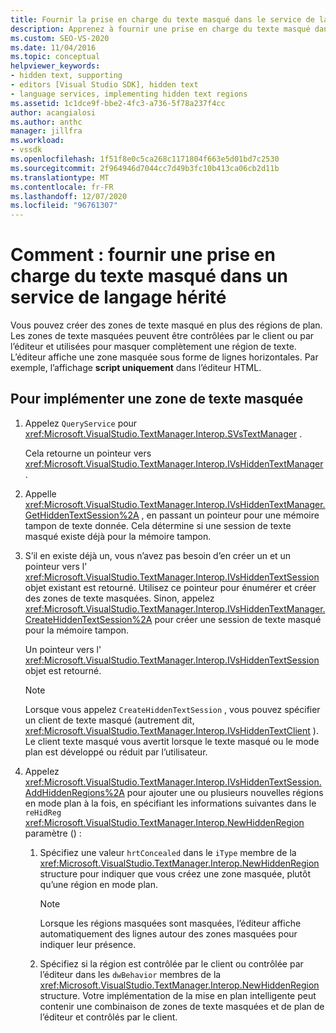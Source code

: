 ```yaml
---
title: Fournir la prise en charge du texte masqué dans le service de langage hérité
description: Apprenez à fournir une prise en charge du texte masqué dans un service de langage hérité en ajoutant des zones de texte masquées, contrôlées par l’éditeur ou contrôlées par le client.
ms.custom: SEO-VS-2020
ms.date: 11/04/2016
ms.topic: conceptual
helpviewer_keywords:
- hidden text, supporting
- editors [Visual Studio SDK], hidden text
- language services, implementing hidden text regions
ms.assetid: 1c1dce9f-bbe2-4fc3-a736-5f78a237f4cc
author: acangialosi
ms.author: anthc
manager: jillfra
ms.workload:
- vssdk
ms.openlocfilehash: 1f51f8e0c5ca268c1171804f663e5d01bd7c2530
ms.sourcegitcommit: 2f964946d7044cc7d49b3fc10b413ca06cb2d11b
ms.translationtype: MT
ms.contentlocale: fr-FR
ms.lasthandoff: 12/07/2020
ms.locfileid: "96761307"
---
```

# <a name="how-to-provide-hidden-text-support-in-a-legacy-language-service"></a>Comment : fournir une prise en charge du texte masqué dans un service de langage hérité
Vous pouvez créer des zones de texte masqué en plus des régions de plan. Les zones de texte masquées peuvent être contrôlées par le client ou par l’éditeur et utilisées pour masquer complètement une région de texte. L’éditeur affiche une zone masquée sous forme de lignes horizontales. Par exemple, l’affichage **script uniquement** dans l’éditeur HTML.

## <a name="to-implement-a-hidden-text-region"></a>Pour implémenter une zone de texte masquée

1. Appelez `QueryService` pour <xref:Microsoft.VisualStudio.TextManager.Interop.SVsTextManager> .

     Cela retourne un pointeur vers <xref:Microsoft.VisualStudio.TextManager.Interop.IVsHiddenTextManager> .

2. Appelle <xref:Microsoft.VisualStudio.TextManager.Interop.IVsHiddenTextManager.GetHiddenTextSession%2A> , en passant un pointeur pour une mémoire tampon de texte donnée. Cela détermine si une session de texte masqué existe déjà pour la mémoire tampon.

3. S’il en existe déjà un, vous n’avez pas besoin d’en créer un et un pointeur vers l' <xref:Microsoft.VisualStudio.TextManager.Interop.IVsHiddenTextSession> objet existant est retourné. Utilisez ce pointeur pour énumérer et créer des zones de texte masquées. Sinon, appelez <xref:Microsoft.VisualStudio.TextManager.Interop.IVsHiddenTextManager.CreateHiddenTextSession%2A> pour créer une session de texte masqué pour la mémoire tampon.

     Un pointeur vers l' <xref:Microsoft.VisualStudio.TextManager.Interop.IVsHiddenTextSession> objet est retourné.

    > [!NOTE]
    > Lorsque vous appelez `CreateHiddenTextSession` , vous pouvez spécifier un client de texte masqué (autrement dit, <xref:Microsoft.VisualStudio.TextManager.Interop.IVsHiddenTextClient> ). Le client texte masqué vous avertit lorsque le texte masqué ou le mode plan est développé ou réduit par l’utilisateur.

4. Appelez <xref:Microsoft.VisualStudio.TextManager.Interop.IVsHiddenTextSession.AddHiddenRegions%2A> pour ajouter une ou plusieurs nouvelles régions en mode plan à la fois, en spécifiant les informations suivantes dans le `reHidReg` <xref:Microsoft.VisualStudio.TextManager.Interop.NewHiddenRegion> paramètre () :

    1. Spécifiez une valeur `hrtConcealed` dans le `iType` membre de la <xref:Microsoft.VisualStudio.TextManager.Interop.NewHiddenRegion> structure pour indiquer que vous créez une zone masquée, plutôt qu’une région en mode plan.

        > [!NOTE]
        > Lorsque les régions masquées sont masquées, l’éditeur affiche automatiquement des lignes autour des zones masquées pour indiquer leur présence.

    2. Spécifiez si la région est contrôlée par le client ou contrôlée par l’éditeur dans les `dwBehavior` membres de la <xref:Microsoft.VisualStudio.TextManager.Interop.NewHiddenRegion> structure. Votre implémentation de la mise en plan intelligente peut contenir une combinaison de zones de texte masquées et de plan de l’éditeur et contrôlés par le client.
